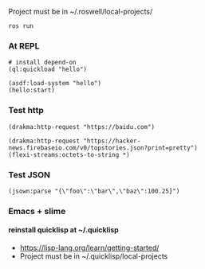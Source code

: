 
Project must be in ~/.roswell/local-projects/
```
ros run
```

### At REPL
```
# install depend-on
(ql:quickload "hello")

(asdf:load-system "hello")
(hello:start)
```

### Test http
```
(drakma:http-request "https://baidu.com")

(drakma:http-request "https://hacker-news.firebaseio.com/v0/topstories.json?print=pretty")
(flexi-streams:octets-to-string *)
```
### Test JSON
```
(jsown:parse "{\"foo\":\"bar\",\"baz\":100.25}")
```

### Emacs + slime

#### reinstall quicklisp at ~/.quicklisp
- https://lisp-lang.org/learn/getting-started/
- Project must be in ~/.quicklisp/local-projects